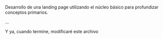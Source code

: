 Desarrollo de una landing page utilizando el núcleo básico para profundizar conceptos primarios.

...

Y ya, cuando termine, modificaré este archivo
